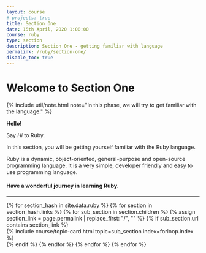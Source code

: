 ```yaml
---
layout: course
# projects: true
title: Section One
date: 15th April, 2020 1:00:00
course: ruby
type: section
description: Section One - getting familiar with language
permalink: /ruby/section-one/
disable_toc: true
---
```


# Welcome to Section One

{% include util/note.html
    note="In this phase, we will try to get familiar with the language."
%}

__Hello!__

Say _Hi_ to Ruby.

In this section, you will be getting yourself familiar with the Ruby language.

Ruby is a dynamic, object-oriented, general-purpose and open-source programming language. It is a very
simple, developer friendly and easy to use programming language.

#### Have a wonderful journey in learning Ruby.

<div class="section-index">
  <hr class="panel-line">

  <div class="container-fluid">
    <div class="row">
    {% for section_hash in site.data.ruby %}
      {% for section in section_hash.links %}
        {% for sub_section in section.children %}
          {% assign section_link = page.permalink | replace_first: "/", "" %}
          {% if sub_section.url contains section_link %}
            <div class="col-lg-4 col-md-6">
              {% include course/topic-card.html
                          topic=sub_section index=forloop.index %}
            </div>
          {% endif %}
        {% endfor %}
      {% endfor %}
    {% endfor %}
    </div>
  </div>
</div>
